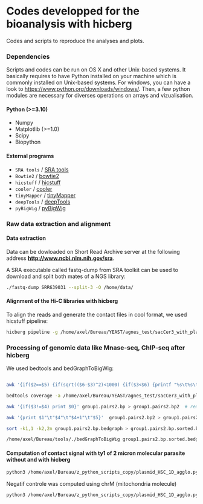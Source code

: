 # Codes developped for the bioanalysis with hicberg

Codes and scripts to reproduce the analyses and plots. 

### Dependencies

Scripts and codes can be run on OS X and other Unix-based systems. It basically requires to have Python installed on your machine which is commonly installed on Unix-based systems. 
For windows, you can have a look to https://www.python.org/downloads/windows/. Then, a few python modules are necessary for diverses operations on arrays and vizualisation. 

#### Python (>=3.10)
* Numpy
* Matplotlib (>=1.0)
* Scipy
* Biopython

#### External programs

* `SRA tools` / [SRA tools](https://github.com/ncbi/sra-tools)
* `Bowtie2` / [bowtie2](http://bowtie-bio.sourceforge.net/bowtie2/index.shtml)
* `hicstuff` / [hicstuff](https://github.com/koszullab/hicstuff)
* `cooler` / [cooler](https://github.com/open2c/cooler)
* `tinyMapper` / [tinyMapper](https://github.com/js2264/tinyMapper)
* `deepTools` / [deepTools](https://deeptools.readthedocs.io/en/develop/)
* `pyBigWig`   /   [pyBigWig](https://github.com/deeptools/pyBigWig)


### Raw data extraction and alignment
#### Data extraction
Data can be dowloaded on Short Read Archive server at the following address **http://www.ncbi.nlm.nih.gov/sra**.

A SRA executable called fastq-dump from SRA toolkit can be used to download and split both mates of a NGS library: 
 
```bash
./fastq-dump SRR639031 --split-3 -O /home/data/
```

#### Alignment of the Hi-C libraries with hicberg
To align the reads and generate the contact files in cool format, we used hicstuff pipeline: 
```bash
hicberg pipeline -g /home/axel/Bureau/YEAST/agnes_test/sacCer3_with_plasmid_2micron/SC288_with_micron.fa --fq-for /media/axel/RSG51/diverse_yeast_data_copy/SynEc/LM97_nxq_R1.fq.gz --fq-rev /media/axel/RSG51/diverse_yeast_data_copy/SynEc/LM97_nxq_R2.fq.gz -o /media/axel/RSG51/diverse_yeast_data_copy/SynEc/  -t 16 -m ps_only -e 200  -s very-sensitive -n  LM97_ChIP_INPUT_Scc1 -c chrM,plasmid_p2-micron
```

### Processing of genomic data like Mnase-seq, ChIP-seq after hicberg
We used bedtools and bedGraphToBigWig: 
```bash

awk '{if($2==$5) {if(sqrt(($6-$3)^2)<1000) {if($3<$6) {printf "%s\t%s\t%s\t%d\n" , $2,$3,$6,"1";} else {printf "%s\t%s\t%s\t%d\n" , $2,$6,$3,"1";}}}}' group1.pairs > group1.pairs2

bedtools coverage -a /home/axel/Bureau/YEAST/agnes_test/sacCer3_with_plasmid_2micron/sacCer3.chr_sizes.txt3 -b group1.pairs2 -d > group1.pairs2.bp

awk '{if($3!=$4) print $0}' group1.pairs2.bp > group1.pairs2.bp2  # remove of last bp of each chr

awk '{print $1"\t"$4"\t"$4+1"\t"$5}'  group1.pairs2.bp2 > group1.pairs2.bp.bedgraph  # conversion in bedgraph format 

sort -k1,1 -k2,2n group1.pairs2.bp.bedgraph > group1.pairs2.bp.sorted.bedgraph      # sort 

/home/axel/Bureau/tools/./bedGraphToBigWig group1.pairs2.bp.sorted.bedgraph /home/axel/Bureau/YEAST/agnes_test/sacCer3_with_plasmid_2micron/sacCer3.chr_sizes.txt  group1.pairs_sorted.bw   # conversion in bw  
```


#### Computation of contact signal with ty1 of 2 micron molecular parasite without and with hicberg
```bash
python3 /home/axel/Bureau/z_python_scripts_copy/plasmid_HSC_1D_agglo.py /home/axel/Bureau/hicberg_project/test_20240105/AC1/matrices/rescued_map.cool  plasmid_p2-micron AC_rescued_with_ty1_rescued /home/axel/Bureau/YEAST/ty1/ty1_scerevisiae.txt5
```

Negatif controle was computed using chrM (mitochondria molecule)
```bash
python3 /home/axel/Bureau/z_python_scripts_copy/plasmid_HSC_1D_agglo.py /home/axel/Bureau/hicberg_project/test_20240105/AC1/matrices/rescued_map.cool chrM AC_rescued_chrM_with_ty1_rescued /home/axel/Bureau/YEAST/ty1/ty1_scerevisiae.tx
```








